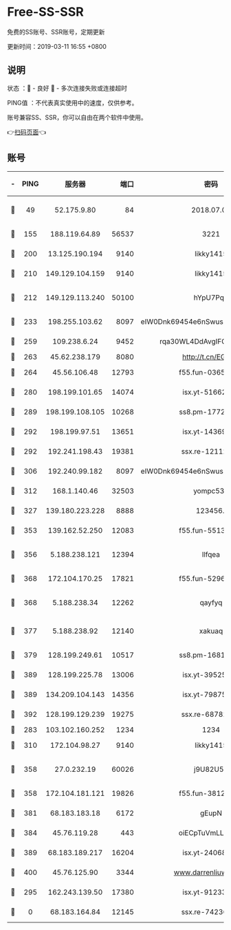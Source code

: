# Free-SS-SSR

免费的SS账号、SSR账号，定期更新

更新时间：2019-03-11 16:55 +0800

## 说明

状态     ：🙂 - 良好 🙁 - 多次连接失败或连接超时

PING值   ：不代表真实使用中的速度，仅供参考。

账号兼容SS、SSR，你可以自由在两个软件中使用。

👉[扫码页面](https://liesauer.github.io/Free-SS-SSR/)👈

## 账号

|-|PING|服务器|端口|密码|加密方式|区域|
|:----:|:----:|:-----:|-----:|:----:|:----:|:----:|
|🙂|49|52.175.9.80|84|2018.07.07|chacha20-ietf-poly1305|HK|
|🙂|155|188.119.64.89|56537|3221|aes-256-cfb|RU|
|🙂|200|13.125.190.194|9140|likky1415|aes-256-cfb|KR|
|🙂|210|149.129.104.159|9140|likky1415|aes-256-cfb|HK|
|🙂|212|149.129.113.240|50100|hYpU7PqP|chacha20-ietf-poly1305|CN|
|🙂|233|198.255.103.62|8097|eIW0Dnk69454e6nSwuspv9DmS201tQ0D|aes-256-cfb|US|
|🙂|259|109.238.6.24|9452|rqa30WL4DdAvgIFG6Fs3znzTa|aes-256-cfb|FR|
|🙂|263|45.62.238.179|8080|http://t.cn/EGJIyrl|rc4-md5|CA|
|🙂|264|45.56.106.48|12793|f55.fun-03657766|aes-256-cfb|US|
|🙂|280|198.199.101.65|14074|isx.yt-51662439|aes-256-cfb|US|
|🙂|289|198.199.108.105|10268|ss8.pm-17727916|aes-256-cfb|US|
|🙂|292|198.199.97.51|13651|isx.yt-14369544|aes-256-cfb|US|
|🙂|292|192.241.198.43|19381|ssx.re-12112932|aes-256-cfb|US|
|🙂|306|192.240.99.182|8097|eIW0Dnk69454e6nSwuspv9DmS201tQ0D|aes-256-cfb|US|
|🙂|312|168.1.140.46|32503|yompc535|aes-256-cfb|AU|
|🙂|327|139.180.223.228|8888|123456..|aes-256-cfb|JP|
|🙂|353|139.162.52.250|12083|f55.fun-55135425|aes-256-cfb|SG|
|🙂|356|5.188.238.121|12394|llfqea|chacha20-ietf-poly1305|BR|
|🙂|368|172.104.170.25|17821|f55.fun-52969616|aes-256-cfb|SG|
|🙂|368|5.188.238.34|12262|qayfyq|chacha20-ietf-poly1305|BR|
|🙂|377|5.188.238.92|12140|xakuaq|chacha20-ietf-poly1305|BR|
|🙂|379|128.199.249.61|10517|ss8.pm-16814764|aes-256-cfb|SG|
|🙂|389|128.199.225.78|13006|isx.yt-39525710|aes-256-cfb|SG|
|🙂|389|134.209.104.143|14356|isx.yt-79875386|aes-256-cfb|SG|
|🙂|392|128.199.129.239|19275|ssx.re-68782281|aes-256-cfb|SG|
|🙂|283|103.102.160.252|1234|1234|rc4-md5|JP|
|🙂|310|172.104.98.27|9140|likky1415|aes-256-cfb|JP|
|🙂|358|27.0.232.19|60026|j9U82U53|xchacha20-ietf-poly1305|HK|
|🙂|358|172.104.181.121|19826|f55.fun-38127020|aes-256-cfb|SG|
|🙂|381|68.183.183.18|6172|gEupN|aes-256-cfb|SG|
|🙂|384|45.76.119.28|443|oiECpTuVmLLxk4Ts|aes-256-cfb|AU|
|🙂|389|68.183.189.217|16204|isx.yt-24068844|aes-256-cfb|SG|
|🙂|400|45.76.125.90|3344|www.darrenliuwei.com|aes-256-cfb|AU|
|🙁|295|162.243.139.50|17380|isx.yt-91233807|aes-256-cfb|US|
|🙁|0|68.183.164.84|12145|ssx.re-74236055|aes-256-cfb|US|
